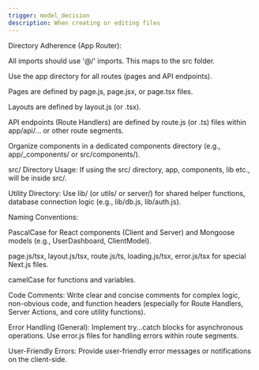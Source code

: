 ```yaml
---
trigger: model_decision
description: When creating or editing files
---
```


Directory Adherence (App Router):

All imports should use '@/' imports. This maps to the src folder.

Use the app directory for all routes (pages and API endpoints).

Pages are defined by page.js, page.jsx, or page.tsx files.

Layouts are defined by layout.js (or .tsx).

API endpoints (Route Handlers) are defined by route.js (or .ts) files within app/api/... or other route segments.

Organize components in a dedicated components directory (e.g., app/_components/ or src/components/).

src/ Directory Usage: If using the src/ directory, app, components, lib etc., will be inside src/.

Utility Directory: Use lib/ (or utils/ or server/) for shared helper functions, database connection logic (e.g., lib/db.js, lib/auth.js).

Naming Conventions:

PascalCase for React components (Client and Server) and Mongoose models (e.g., UserDashboard, ClientModel).

page.js/tsx, layout.js/tsx, route.js/ts, loading.js/tsx, error.js/tsx for special Next.js files.

camelCase for functions and variables.

Code Comments: Write clear and concise comments for complex logic, non-obvious code, and function headers (especially for Route Handlers, Server Actions, and core utility functions).

Error Handling (General): Implement try...catch blocks for asynchronous operations. Use error.js files for handling errors within route segments.

User-Friendly Errors: Provide user-friendly error messages or notifications on the client-side.